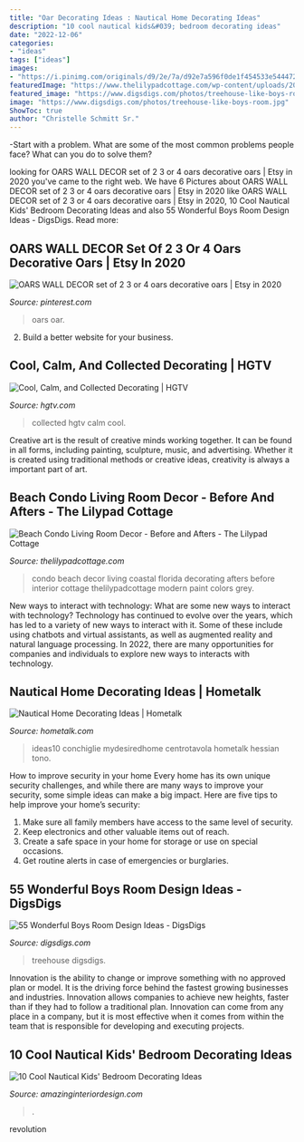 ```yaml
---
title: "Oar Decorating Ideas : Nautical Home Decorating Ideas"
description: "10 cool nautical kids&#039; bedroom decorating ideas"
date: "2022-12-06"
categories:
- "ideas"
tags: ["ideas"]
images:
- "https://i.pinimg.com/originals/d9/2e/7a/d92e7a596f0de1f454533e544472a923.jpg"
featuredImage: "https://www.thelilypadcottage.com/wp-content/uploads/2016/05/coastal-beach-condo-decor-32.jpg"
featured_image: "https://www.digsdigs.com/photos/treehouse-like-boys-room.jpg"
image: "https://www.digsdigs.com/photos/treehouse-like-boys-room.jpg"
ShowToc: true
author: "Christelle Schmitt Sr."
---
```



-Start with a problem. What are some of the most common problems people face? What can you do to solve them? 

	

		
looking for OARS WALL DECOR set of 2 3 or 4 oars decorative oars | Etsy in 2020 you've came to the right web. We have 6 Pictures about OARS WALL DECOR set of 2 3 or 4 oars decorative oars | Etsy in 2020 like OARS WALL DECOR set of 2 3 or 4 oars decorative oars | Etsy in 2020, 10 Cool Nautical Kids&#039; Bedroom Decorating Ideas and also 55 Wonderful Boys Room Design Ideas - DigsDigs. Read more:
		
    
## OARS WALL DECOR Set Of 2 3 Or 4 Oars Decorative Oars | Etsy In 2020

<img loading=lazy src="https://i.pinimg.com/originals/d9/2e/7a/d92e7a596f0de1f454533e544472a923.jpg" onerror="this.onerror=null;this.src='https://tse1.mm.bing.net/th?id=OIP.4QIjiSkNktgZ9acVhzCXugHaLH&amp;pid=15.1';" alt="OARS WALL DECOR set of 2 3 or 4 oars decorative oars | Etsy in 2020">

_Source: pinterest.com_

>oars oar. 

	

2. Build a better website for your business. 

    
## Cool, Calm, And Collected Decorating | HGTV

<img loading=lazy src="https://hgtvhome.sndimg.com/content/dam/images/hgtv/fullset/2013/10/16/0/RX-HGMAG015_Cool-Calm-Collected-128-a-3x4.jpg.rend.hgtvcom.616.822.suffix/1400981695799.jpeg" onerror="this.onerror=null;this.src='https://tse1.mm.bing.net/th?id=OIP.I6fqF_CNdZhPJfE4Ig_JHAHaJ4&amp;pid=15.1';" alt="Cool, Calm, and Collected Decorating | HGTV">

_Source: hgtv.com_

>collected hgtv calm cool. 

	

Creative art is the result of creative minds working together. It can be found in all forms, including painting, sculpture, music, and advertising. Whether it is created using traditional methods or creative ideas, creativity is always a important part of art.

    
## Beach Condo Living Room Decor - Before And Afters - The Lilypad Cottage

<img loading=lazy src="https://www.thelilypadcottage.com/wp-content/uploads/2016/05/coastal-beach-condo-decor-32.jpg" onerror="this.onerror=null;this.src='https://tse1.mm.bing.net/th?id=OIP.OsmkM08eZ7Q9P8uJ4IcFsgHaLH&amp;pid=15.1';" alt="Beach Condo Living Room Decor - Before and Afters - The Lilypad Cottage">

_Source: thelilypadcottage.com_

>condo beach decor living coastal florida decorating afters before interior cottage thelilypadcottage modern paint colors grey. 

	

New ways to interact with technology: What are some new ways to interact with technology?
Technology has continued to evolve over the years, which has led to a variety of new ways to interact with it. Some of these include using chatbots and virtual assistants, as well as augmented reality and natural language processing. In 2022, there are many opportunities for companies and individuals to explore new ways to interacts with technology.

    
## Nautical Home Decorating Ideas | Hometalk

<img loading=lazy src="https://cdn-fastly.hometalk.com/media/2014/08/22/780635/home-decor-nautical-ideas-inspiration-home-decor-living-room-ideas.jpg?size=720x845&amp;nocrop=1" onerror="this.onerror=null;this.src='https://tse1.mm.bing.net/th?id=OIP.o5W5K9iLDl4jufi8gLAHQgHaIo&amp;pid=15.1';" alt="Nautical Home Decorating Ideas | Hometalk">

_Source: hometalk.com_

>ideas10 conchiglie mydesiredhome centrotavola hometalk hessian tono. 

	

How to improve security in your home
Every home has its own unique security challenges, and while there are many ways to improve your security, some simple ideas can make a big impact. Here are five tips to help improve your home’s security:
1. Make sure all family members have access to the same level of security.
2. Keep electronics and other valuable items out of reach.
3. Create a safe space in your home for storage or use on special occasions.
4. Get routine alerts in case of emergencies or burglaries.

    
## 55 Wonderful Boys Room Design Ideas - DigsDigs

<img loading=lazy src="https://www.digsdigs.com/photos/treehouse-like-boys-room.jpg" onerror="this.onerror=null;this.src='https://tse1.mm.bing.net/th?id=OIP.uUomF7o-pMwKhLwgxL-YdwHaHa&amp;pid=15.1';" alt="55 Wonderful Boys Room Design Ideas - DigsDigs">

_Source: digsdigs.com_

>treehouse digsdigs. 

	

Innovation is the ability to change or improve something with no approved plan or model. It is the driving force behind the fastest growing businesses and industries. Innovation allows companies to achieve new heights, faster than if they had to follow a traditional plan. Innovation can come from any place in a company, but it is most effective when it comes from within the team that is responsible for developing and executing projects.

    
## 10 Cool Nautical Kids&#039; Bedroom Decorating Ideas

<img loading=lazy src="http://www.amazinginteriordesign.com/wp-content/uploads/2016/03/10-cool-nautical-kids-bedroom-decorating-ideas-1.jpg" onerror="this.onerror=null;this.src='https://tse3.mm.bing.net/th?id=OIP.SODln6gm0MlX6ceCozpeawHaHh&amp;pid=15.1';" alt="10 Cool Nautical Kids&#039; Bedroom Decorating Ideas">

_Source: amazinginteriordesign.com_

>. 

	

revolution

